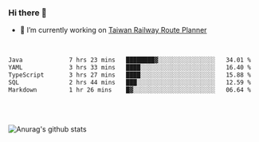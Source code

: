 ### Hi there 👋

- 🔭 I’m currently working on [Taiwan Railway Route Planner](https://github.com/Taiwan-Railway-Route-Planner)

<br/>

<!--START_SECTION:waka-->

```txt
Java             7 hrs 23 mins   ████████▓░░░░░░░░░░░░░░░░   34.01 %
YAML             3 hrs 33 mins   ████░░░░░░░░░░░░░░░░░░░░░   16.40 %
TypeScript       3 hrs 27 mins   ████░░░░░░░░░░░░░░░░░░░░░   15.88 %
SQL              2 hrs 44 mins   ███░░░░░░░░░░░░░░░░░░░░░░   12.59 %
Markdown         1 hr 26 mins    █▓░░░░░░░░░░░░░░░░░░░░░░░   06.64 %
```

<!--END_SECTION:waka-->

<br/>
<br/>

![Anurag's github stats](https://github-readme-stats.vercel.app/api?username=DepickereSven&show_icons=true&theme=tokyonight)



<!--
**DepickereSven/DepickereSven** is a ✨ _special_ ✨ repository because its `README.md` (this file) appears on your GitHub profile.

Here are some ideas to get you started:

- 🔭 I’m currently working on ...
- 🌱 I’m currently learning ...
- 👯 I’m looking to collaborate on ...
- 🤔 I’m looking for help with ...
- 💬 Ask me about ...
- 📫 How to reach me: ...
- 😄 Pronouns: ...
- ⚡ Fun fact: ...
-->
